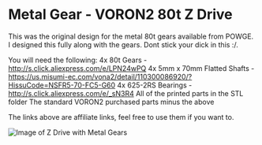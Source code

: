 # Metal Gear - VORON2 80t Z Drive
This was the original design for the metal 80t gears available from POWGE. I designed this fully along with the gears. Dont stick your dick in this :/.

You will need the following:
4x 80t Gears - http://s.click.aliexpress.com/e/LPN24wPQ
4x 5mm x 70mm Flatted Shafts - https://us.misumi-ec.com/vona2/detail/110300086920/?HissuCode=NSFR5-70-FC5-G60
4x 625-2RS Bearings - http://s.click.aliexpress.com/e/_sN3R4
All of the printed parts in the STL folder
The standard VORON2 purchased parts minus the above


The links above are affiliate links, feel free to use them if you want to.

![Image of Z Drive with Metal Gears](/Images/Whole_Drive_Assembly.png?raw=true)
